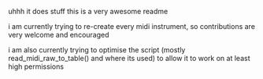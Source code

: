 uhhh it does stuff this is a very awesome readme

i am currently trying to re-create every midi instrument, so contributions are very welcome and encouraged

i am also currently trying to optimise the script (mostly read_midi_raw_to_table() and where its used) to allow it to work on at least high permissions
